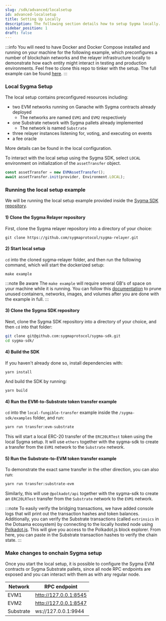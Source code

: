 ```yaml
---
slug: /sdk/advanced/localsetup
id: advanced-localsetup
title: Setting Up Locally
description: The following section details how to setup Sygma locally.
sidebar_position: 1
draft: false
---
```


:::info
You will need to have Docker and Docker Compose installed and running on your machine for the following example, which preconfigures a number of blockchain networks and the relayer infrastructure locally to demonstrate how each entity might interact in testing and production environments. Feel free to clone this repo to tinker with the setup. The full example can be found [here](https://github.com/sygmaprotocol/sygma-sdk/tree/main/examples/local-fungible-transfer).
:::

### Local Sygma Setup

The local setup contains preconfigured resources including:
- two EVM networks running on Ganache with Sygma contracts already deployed
  - The networks are named `EVM1` and `EVM2` respectively
- one Substrate network with Sygma pallets already implemented
  - The network is named `Substrate`
- three relayer instances listening for, voting, and executing on events 
- a fee oracle 

More details can be found in the local configuration. 

To interact with the local setup using the Sygma SDK, select `LOCAL` environment on initialization of the `assetTransfer` object.

```ts
const assetTransfer = new EVMAssetTransfer();
await assetTransfer.init(provider, Environment.LOCAL);
```

### Running the local setup example

We will be running the local setup example provided inside the [Sygma SDK repository](https://github.com/sygmaprotocol/sygma-sdk/tree/main/examples/local-fungible-transfer).

#### 1) Clone the Sygma Relayer repository

First, clone the Sygma relayer repository into a directory of your choice:

```
git clone https://github.com/sygmaprotocol/sygma-relayer.git
```

#### 2) Start local setup

`cd` into the cloned sygma-relayer folder, and then run the following command, which will start the dockerized setup: 

```
make example
```

:::note Be aware
The `make example` will require several GB's of space on your machine while it is running. You can follow this [documentation](https://docs.docker.com/engine/reference/commandline/system_prune/) to prune unused containers, networks, images, and volumes after you are done with the example in full.
:::

#### 3) Clone the Sygma SDK repository

Next, clone the Sygma SDK repository into a directory of your choice, and then `cd` into that folder:

```bash
git clone git@github.com:sygmaprotocol/sygma-sdk.git
cd sygma-sdk/
```

#### 4) Build the SDK

If you haven't already done so, install dependencies with:

```
yarn install
```

And build the SDK by running:

```
yarn build
```

#### 4) Run the EVM-to-Substrate token transfer example

`cd` into the `local-fungible-transfer` example inside the `/sygma-sdk/examples` folder, and run:

```bash
yarn run transfer:evm-substrate
```

This will start a local ERC-20 transfer of the `ERC20LRTest` token using the local Sygma setup. It will use `ethers` together with the sygma-sdk to create a transfer from the `EVM1` network to the `Substrate` network.

#### 5) Run the Substrate-to-EVM token transfer example

To demonstrate the exact same transfer in the other direction, you can also run:

```bash
yarn run transfer:substrate-evm
```

Similarly, this will use `@polkadot/api` together with the sygma-sdk to create an `ERC20LRTest` transfer from the `Substrate` network to the `EVM1` network.

:::note
To easily verify the bridging transactions, we have added console logs that will print out the transaction hashes and token balances. Additionally, you can verify the Substrate transactions (called `extrinsics` in the Dotsama ecosystem) by connecting to the locally hosted node using [Polkadot.js](https://polkadot.js.org/apps/#/explorer). This will give you access to the Polkadot.js block explorer. From here, you can paste in the Substrate transaction hashes to verify the chain state.
:::

<!-- #### Local configuration
TODO - add information on all registered resources on local setup -->

### Make changes to onchain Sygma setup
Once you start the local setup, it is possible to configure the Sygma EVM contracts or Sygma Substrate pallets, since all node RPC endpoints are exposed and you can interact with them as with any regular node.

| Network   | RPC endpoint               |
| --------- | ---------------------------|
| EVM1      | http://127.0.0.1:8545      |
| EVM2      | http://127.0.0.1:8547      |
| Substrate | ws://127.0.0.1:9944        |

